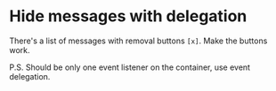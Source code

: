 # Hide messages with delegation

There's a list of messages with removal buttons `[x]`. Make the buttons work.

P.S. Should be only one event listener on the container, use event delegation.
